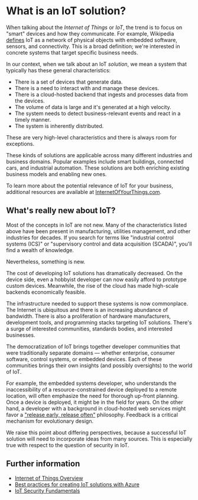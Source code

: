 # What is an IoT solution?

When talking about the _Internet of Things_ or _IoT_, the trend is to focus on "smart" devices and how they communicate. For example, Wikipedia [defines][wikipedia-iot] IoT as a network of physical objects with embedded software, sensors, and connectivity. This is a broad definition; we're interested in concrete systems that target specific business needs.

In our context, when we talk about an IoT _solution_, we mean a system that typically has these general characteristics:

- There is a set of devices that generate data.
- There is a need to interact with and manage these devices.
- There is a cloud-hosted backend that ingests and processes data from the devices.
- The volume of data is large and it's generated at a high velocity.
- The system needs to detect business-relevant events and react in a timely manner.
- The system is inherently distributed.

These are very high-level characteristics and there is always room for exceptions. 

These kinds of solutions are applicable across many different industries and business domains. Popular examples include smart buildings, connected cars, and industrial automation. These solutions are both enriching existing business models and enabling new ones.

To learn more about the potential relevance of IoT for your business, additional resources are available at [InternetOfYourThings.com][your-things].

## What's really new about IoT?

Most of the concepts in IoT are not new. Many of the characteristics listed above have been present in manufacturing, utilities management, and other industries for decades. If you search for terms like "industrial control systems (ICS)" or "supervisory control and data acquisition (SCADA)", you'll find a wealth of knowledge.

Nevertheless, something is new.

The cost of developing IoT solutions has dramatically decreased. On the device side, even a hobbyist developer can now easily afford to prototype custom devices. Meanwhile, the rise of the cloud has made high-scale backends economically feasible.

The infrastructure needed to support these systems is now commonplace. The Internet is ubiquitous and there is an increasing abundance of bandwidth. There is also a proliferation of hardware manufacturers, development tools, and programming stacks targeting IoT solutions. There's a surge of interested communities, standards bodies, and interested businesses.

The democratization of IoT brings together developer communities that were traditionally separate domains &mdash; whether enterprise, consumer software, control systems, or embedded devices. Each of these communities brings their own insights (and possibly oversights) to the world of IoT.

For example, the embedded systems developer, who understands the inaccessibility of a resource-constrained device deployed to a remote location, will often emphasize the need for thorough up-front planning. Once a device is deployed, it might be in the field for years. On the other hand, a developer with a background in cloud-hosted web services might favor a ["release early, release often"][rero] philosophy. Feedback is a critical mechanism for evolutionary design.

We raise this point about differing perspectives, because a successful IoT solution will need to incorporate ideas from many sources. This is especially true with respect to the question of security in IoT.

## Further information

- [Internet of Things Overview](http://channel9.msdn.com/Events/Build/2015/2-652)
- [Best practices for creating IoT solutions with Azure](http://blogs.microsoft.com/iot/2015/04/30/best-practices-for-creating-iot-solutions-with-azure/)
- [IoT Security Fundamentals](http://channel9.msdn.com/Events/Ignite/2015/BRK4553)

[wikipedia-iot]: https://en.wikipedia.org/wiki/Internet_of_Things
[your-things]: http://www.internetofyourthings.com
[rero]: https://en.wikipedia.org/wiki/Release_early,_release_often
